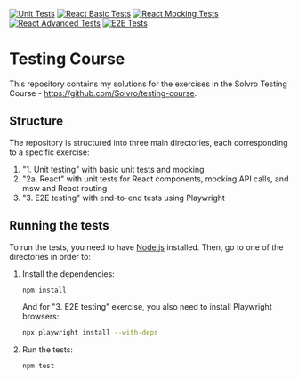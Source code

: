 <!-- markdownlint-disable MD041 -->

[![Unit Tests](https://github.com/lmProgramming/testing-course/actions/workflows/unit-tests.yml/badge.svg)](https://github.com/lmProgramming/testing-course/actions/workflows/unit-tests.yml)
[![React Basic Tests](https://github.com/lmProgramming/testing-course/actions/workflows/react-basic-tests.yml/badge.svg)](https://github.com/lmProgramming/testing-course/actions/workflows/react-basic-tests.yml)
[![React Mocking Tests](https://github.com/lmProgramming/testing-course/actions/workflows/react-mocking-tests.yml/badge.svg)](https://github.com/lmProgramming/testing-course/actions/workflows/react-mocking-tests.yml)
[![React Advanced Tests](https://github.com/lmProgramming/testing-course/actions/workflows/react-advanced-tests.yml/badge.svg)](https://github.com/lmProgramming/testing-course/actions/workflows/react-advanced-tests.yml)
[![E2E Tests](https://github.com/lmProgramming/testing-course/actions/workflows/e2e-tests.yml/badge.svg)](https://github.com/lmProgramming/testing-course/actions/workflows/e2e-tests.yml)

# Testing Course

This repository contains my solutions for the exercises in the Solvro Testing Course - <https://github.com/Solvro/testing-course>.

## Structure

The repository is structured into three main directories, each corresponding to a specific exercise:

1. "1. Unit testing" with basic unit tests and mocking
2. "2a. React" with unit tests for React components, mocking API calls, and msw and React routing
3. "3. E2E testing" with end-to-end tests using Playwright

## Running the tests

To run the tests, you need to have [Node.js](https://nodejs.org/) installed. Then, go to one of the directories in order to:

1. Install the dependencies:

   ```bash
   npm install
   ```

   And for "3. E2E testing" exercise, you also need to install Playwright browsers:

   ```bash
   npx playwright install --with-deps
   ```

2. Run the tests:

   ```bash
   npm test
   ```
